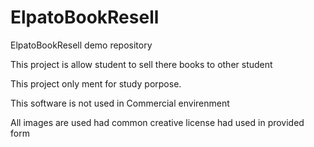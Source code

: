 # ElpatoBookResell
ElpatoBookResell demo repository 

This project is allow student to sell there books to other student 

This project only ment for study porpose.

This software is not used in Commercial envirenment 

All images are used had common creative license had used in provided form 


